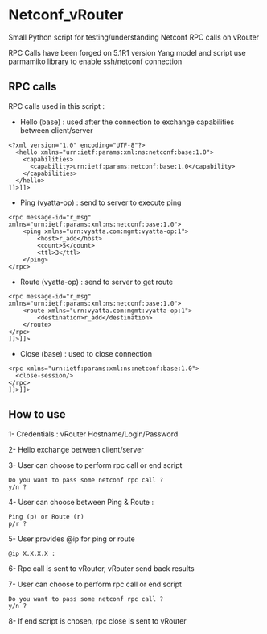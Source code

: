 # Netconf_vRouter
Small Python script for testing/understanding Netconf RPC calls on vRouter

RPC Calls have been forged on 5.1R1 version Yang model and script use parmamiko library to enable ssh/netconf connection

## RPC calls

RPC calls used in this script :
  - Hello (base) : used after the connection to exchange capabilities between client/server

```
<?xml version="1.0" encoding="UTF-8"?>
  <hello xmlns="urn:ietf:params:xml:ns:netconf:base:1.0">
    <capabilities>
      <capability>urn:ietf:params:netconf:base:1.0</capability>
    </capabilities>
  </hello>
]]>]]>
```

- Ping (vyatta-op) : send to server to execute ping

```
<rpc message-id="r_msg" xmlns="urn:ietf:params:xml:ns:netconf:base:1.0">
	<ping xmlns="urn:vyatta.com:mgmt:vyatta-op:1">
		<host>r_add</host>
  		<count>5</count>
		<ttl>3</ttl>
	</ping>
</rpc>
```  

- Route (vyatta-op) : send to server to get route

```
<rpc message-id="r_msg" xmlns="urn:ietf:params:xml:ns:netconf:base:1.0">
	<route xmlns="urn:vyatta.com:mgmt:vyatta-op:1">
		<destination>r_add</destination>
	</route>
</rpc>
]]>]]>
```
  
  - Close (base) : used to close connection

```
<rpc xmlns="urn:ietf:params:xml:ns:netconf:base:1.0">
  <close-session/>
</rpc>
]]>]]>
```

## How to use

  1- Credentials : vRouter Hostname/Login/Password
  
  2- Hello exchange between client/server
  
  3- User can choose to perform rpc call or end script
  
  ```
  Do you want to pass some netconf rpc call ?
  y/n ?
  ```
  
  4- User can choose between Ping & Route :
  
  ```
  Ping (p) or Route (r) 
  p/r ?
  ```
  
  5- User provides @ip for ping or route
  
  ```
  @ip X.X.X.X :
  ```
  
  6- Rpc call is sent to vRouter, vRouter send back results
  
  7- User can choose to perform rpc call or end script

  ```
  Do you want to pass some netconf rpc call ?
  y/n ?
  ```  
  
  8- If end script is chosen, rpc close is sent to vRouter
  




